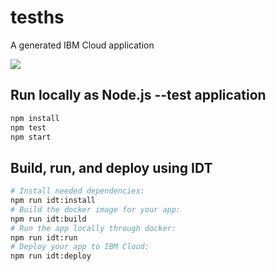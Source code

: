 # tesths
A generated IBM Cloud application

[![](https://img.shields.io/badge/IBM%20Cloud-powered-blue.svg)](https://bluemix.net)

## Run locally as Node.js --test application

```bash
npm install
npm test
npm start
```

## Build, run, and deploy using IDT

```bash
# Install needed dependencies:
npm run idt:install
# Build the docker image for your app:
npm run idt:build
# Run the app locally through docker:
npm run idt:run
# Deploy your app to IBM Cloud:
npm run idt:deploy
```
